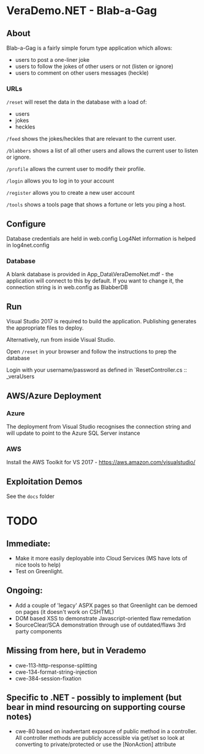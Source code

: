 # VeraDemo.NET - Blab-a-Gag

## About

Blab-a-Gag is a fairly simple forum type application which allows:
 - users to post a one-liner joke
 - users to follow the jokes of other users or not (listen or ignore)
 - users to comment on other users messages (heckle)
 
### URLs

`/reset` will reset the data in the database with a load of:
 - users
 - jokes
 - heckles
  
`/feed` shows the jokes/heckles that are relevant to the current user.

`/blabbers` shows a list of all other users and allows the current user to listen or ignore.

`/profile` allows the current user to modify their profile.

`/login` allows you to log in to your account

`/register` allows you to create a new user account

`/tools` shows a tools page that shows a fortune or lets you ping a host.
   
## Configure

Database credentials are held in web.config
Log4Net information is helped in log4net.config

### Database

A blank database is provided in App_Data\VeraDemoNet.mdf - the application will connect to this by default.
If you want to change it, the connection string is in web.config as BlabberDB
 
## Run

Visual Studio 2017 is required to build the application. Publishing generates the appropriate files to deploy.

Alternatively, run from inside Visual Studio.

Open `/reset` in your browser and follow the instructions to prep the database

Login with your username/password as defined in `ResetController.cs :: _veraUsers

## AWS/Azure Deployment

### Azure
The deployment from Visual Studio recognises the connection string and will update to point to the Azure SQL Server instance

### AWS
Install the AWS Toolkit for VS 2017 - https://aws.amazon.com/visualstudio/


## Exploitation Demos

See the `docs` folder


# TODO


## Immediate:

* Make it more easily deployable into Cloud Services (MS have lots of nice tools to help)
* Test on Greenlight.

## Ongoing:
* Add a couple of 'legacy' ASPX pages so that Greenlight can be demoed on pages (it doesn't work on CSHTML) 
* DOM based XSS to demonstrate Javascript-oriented flaw remedation
* SourceClear/SCA demonstration through use of outdated/flaws 3rd party components

## Missing from here, but in Verademo
* cwe-113-http-response-splitting
* cwe-134-format-string-injection
* cwe-384-session-fixation

## Specific to .NET - possibly to implement (but bear in mind resourcing on supporting course notes)
* cwe-80 based on inadvertant exposure of public method in a controller. All controller methods are publicly accessible via get/set so look at converting to private/protected or use the [NonAction] attribute